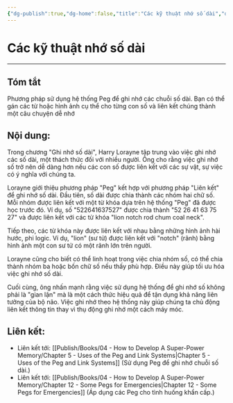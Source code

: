 ```yaml
---
{"dg-publish":true,"dg-home":false,"title":"Các kỹ thuật nhớ số dài","date":"2024-08-31","tags":["#sach","#memory","#How_to_Develop_A_Super_Power_Memory"],"Chương":"Chương11","dg-path":"Books/04 - How to Develop A Super-Power Memory/Chapter 11 - Remembering Long Digit Numbers.md","permalink":"/books/04-how-to-develop-a-super-power-memory/chapter-11-remembering-long-digit-numbers/","dgPassFrontmatter":true,"updated":"2025-02-23T08:12:58.556+07:00"}
---
```


# Các kỹ thuật nhớ số dài
---
## Tóm tắt
Phương pháp sử dụng hệ thống Peg để ghi nhớ các chuỗi số dài. Bạn có thể gán các từ hoặc hình ảnh cụ thể cho từng con số và liên kết chúng thành một câu chuyện dễ nhớ

## Nội dung:
Trong chương "Ghi nhớ số dài", Harry Lorayne tập trung vào việc ghi nhớ các số dài, một thách thức đối với nhiều người. Ông cho rằng việc ghi nhớ số trở nên dễ dàng hơn nếu các con số được liên kết với các sự vật, sự việc có ý nghĩa với chúng ta.

Lorayne giới thiệu phương pháp "Peg" kết hợp với phương pháp "Liên kết" để ghi nhớ số dài. Đầu tiên, số dài được chia thành các nhóm hai chữ số. Mỗi nhóm được liên kết với một từ khóa dựa trên hệ thống "Peg" đã được học trước đó. Ví dụ, số "522641637527" được chia thành "52 26 41 63 75 27" và được liên kết với các từ khóa "lion notch rod chum coal neck".

Tiếp theo, các từ khóa này được liên kết với nhau bằng những hình ảnh hài hước, phi logic. Ví dụ, "lion" (sư tử) được liên kết với "notch" (rãnh) bằng hình ảnh một con sư tử có một rãnh lớn trên người.

Lorayne cũng cho biết có thể linh hoạt trong việc chia nhóm số, có thể chia thành nhóm ba hoặc bốn chữ số nếu thấy phù hợp. Điều này giúp tối ưu hóa việc ghi nhớ số dài.

Cuối cùng, ông nhấn mạnh rằng việc sử dụng hệ thống để ghi nhớ số không phải là "gian lận" mà là một cách thức hiệu quả để tận dụng khả năng liên tưởng của bộ não. Việc ghi nhớ theo hệ thống này giúp chúng ta chủ động liên kết thông tin thay vì thụ động ghi nhớ một cách máy móc.

## **Liên kết**:
- Liên kết tới: [[Publish/Books/04 - How to Develop A Super-Power Memory/Chapter 5 - Uses of the Peg and Link Systems\|Chapter 5 - Uses of the Peg and Link Systems]] (Sử dụng Peg để ghi nhớ chuỗi số dài.)
- Liên kết tới: [[Publish/Books/04 - How to Develop A Super-Power Memory/Chapter 12 - Some Pegs for Emergencies\|Chapter 12 - Some Pegs for Emergencies]] (Áp dụng các Peg cho tình huống khẩn cấp.)